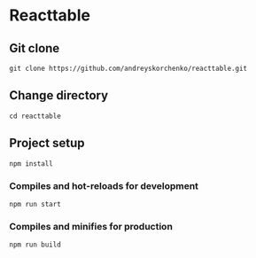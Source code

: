 # Reacttable

## Git clone

```
git clone https://github.com/andreyskorchenko/reacttable.git
```

## Change directory

```
cd reacttable
```

## Project setup

```
npm install
```

### Compiles and hot-reloads for development

```
npm run start
```

### Compiles and minifies for production

```
npm run build
```
